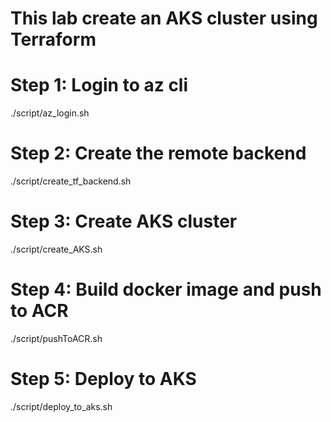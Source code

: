 # This lab create an AKS cluster using Terraform

# Step 1: Login to az cli
./script/az_login.sh

# Step 2: Create the remote backend
./script/create_tf_backend.sh

# Step 3: Create AKS cluster
./script/create_AKS.sh

# Step 4: Build docker image and push to ACR
./script/pushToACR.sh

# Step 5: Deploy to AKS
./script/deploy_to_aks.sh